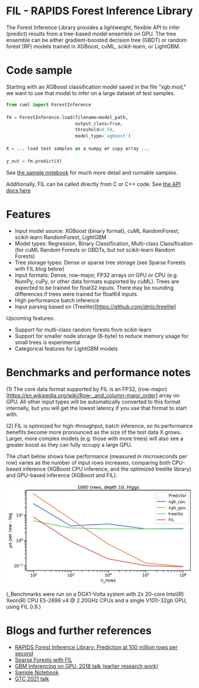# FIL - RAPIDS Forest Inference Library

The Forest Inference Library provides a lightweight, flexible API to
infer (predict) results from a tree-based model ensemble on GPU. The
tree ensemble can be either gradient-boosted decision tree (GBDT) or
random forest (RF) models trained in XGBoost, cuML, scikit-learn, or
LightGBM.

# Code sample

Starting with an XGBoost classification model saved in the file
"xgb.mod," we want to use that model to infer on a large dataset of
test samples.

```python
from cuml import ForestInference

fm = ForestInference.load(filename=model_path,
                          output_class=True,
                          threshold=0.50,
                          model_type='xgboost')

X = ... load test samples as a numpy or cupy array ...

y_out = fm.predict(X)

```

See [the sample notebook](https://github.com/rapidsai/cuml/blob/main/notebooks/forest_inference_demo.ipynb) for much more detail and runnable samples.

Additionally, FIL can be called directly from C or C++ code. See [the API docs here](https://docs.rapids.ai/api/libcuml/nightly/namespaceML_1_1fil.html)

# Features

* Input model source: XGBoost (binary format), cuML RandomForest, scikit-learn RandomForest, LightGBM
* Model types: Regression, Binary Classification, Multi-class Classification (for cuML Random Forests or GBDTs, but not scikit-learn Random Forests)
* Tree storage types: Dense or sparse tree storage (see Sparse Forests with FIL blog below)
* Input formats: Dense, row-major, FP32 arrays on GPU or CPU (e.g. NumPy, cuPy, or other data formats supported by cuML). Trees are expected to be trained for float32 inputs. There may be rounding differences if trees were trained for float64 inputs.
* High performance batch inference
* Input parsing based on (Treelite)[https://github.com/dmlc/treelite]

Upcoming features:

* Support for multi-class random forests from scikit-learn
* Support for smaller node storage (8-byte) to reduce memory usage for
  small trees is experimental
* Categorical features for LightGBM models

# Benchmarks and performance notes

(1) The core data format supported by FIL is an FP32, (row-major)[https://en.wikipedia.org/wiki/Row-_and_column-major_order] array on
GPU. All other input types will be automatically converted to this
format internally, but you will get the lowest latency if you use that
format to start with.

(2) FIL is optimized for high-throughput, batch inference, so its
performance benefits become more pronounced as the size of the test
data X grows. Larger, more complex models (e.g. those with more trees)
will also see a greater boost as they can fully occupy a large GPU.

The chart below shows how performance (measured in microseconds per
row) varies as the number of input rows increases, comparing both
CPU-based inference (XGBoost CPU inference, and the optimized treelite
library) and GPU-based inference (XGBoost and FIL).

![FIL Performance Chart](./fil_performance_nrows.png)

(_Benchmarks were run on a DGX1-Volta system with 2x 20-core
Intel(R) Xeon(R) CPU E5-2698 v4 @ 2.20GHz CPUs and a single V100-32gb
GPU, using FIL 0.9.)


# Blogs and further references

* [RAPIDS Forest Inference Library: Prediction at 100 million rows per second](https://medium.com/rapids-ai/rapids-forest-inference-library-prediction-at-100-million-rows-per-second-19558890bc35)
* [Sparse Forests with FIL](https://medium.com/rapids-ai/sparse-forests-with-fil-ffbb42b0c7e3
)
* [GBM Inferencing on GPU, 2018 talk (earlier research work)](https://on-demand.gputechconf.com/gtc/2018/presentation/s8873-gbm-inferencing-on-gpu-v2.pdf)
* [Sample Notebook](https://github.com/rapidsai/cuml/blob/branch-0.16/notebooks/forest_inference_demo.ipynb)
* [GTC 2021 talk](https://www.nvidia.com/en-us/on-demand/session/gtcspring21-s31296/)
